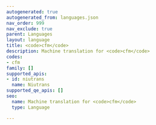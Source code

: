 ```yaml
---
autogenerated: true
autogenerated_from: languages.json
nav_order: 999
nav_exclude: true
parent: Languages
layout: language
title: <code>cfm</code>
description: Machine translation for <code>cfm</code>
codes:
- cfm
family: []
supported_apis:
- id: niutrans
  name: Niutrans
supported_qe_apis: []
seo:
  name: Machine translation for <code>cfm</code>
  type: Language

---
```


